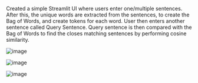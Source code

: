 Created a simple Streamlit UI where users enter one/multiple sentences.
After this, the unique words are extracted from the sentences, to create the Bag of Words, and create tokens for each word.
User then enters another sentence called Query Sentence.
Query sentence is then compared with the Bag of Words to find the closes matching sentences by performing cosine similarity.

![image](https://github.com/user-attachments/assets/c72026ba-8adc-4bb6-bde0-9d2cc9d74210)

![image](https://github.com/user-attachments/assets/a9e8a39e-a84c-4006-8bde-31d5be351125)

![image](https://github.com/user-attachments/assets/d36203a9-733b-42cf-be4d-a161a0fc363c)


